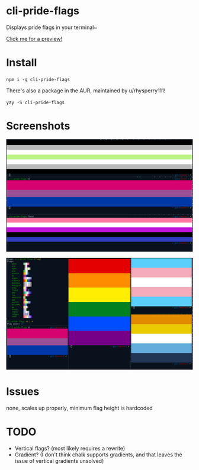 # cli-pride-flags

Displays pride flags in your terminal~

[Click me for a preview!](https://experibass.github.io/flags.html)

# Install
`npm i -g cli-pride-flags`

There's also a package in the AUR, maintained by u/rhysperry111!

`yay -S cli-pride-flags`

# Screenshots
![agen, bi, fluid](screenies/1.png)

![all](screenies/2.png)

# Issues
none, scales up properly, minimum flag height is hardcoded

# TODO
- Vertical flags? (most likely requires a rewrite)
- Gradient? (I don't think chalk supports gradients, and that leaves the issue of vertical gradients unsolved)